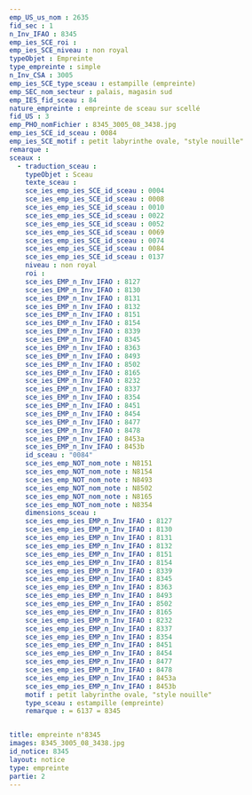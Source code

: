 ```yaml
---
emp_US_us_nom : 2635
fid_sec : 1
n_Inv_IFAO : 8345
emp_ies_SCE_roi : 
emp_ies_SCE_niveau : non royal
typeObjet : Empreinte
type_empreinte : simple
n_Inv_CSA : 3005
emp_ies_SCE_type_sceau : estampille (empreinte)
emp_SEC_nom_secteur : palais, magasin sud
emp_IES_fid_sceau : 84
nature_empreinte : empreinte de sceau sur scellé
fid_US : 3
emp_PHO_nomFichier : 8345_3005_08_3438.jpg
emp_ies_SCE_id_sceau : 0084
emp_ies_SCE_motif : petit labyrinthe ovale, "style nouille"
remarque : 
sceaux :
  - traduction_sceau : 
    typeObjet : Sceau
    texte_sceau : 
    sce_ies_emp_ies_SCE_id_sceau : 0004
    sce_ies_emp_ies_SCE_id_sceau : 0008
    sce_ies_emp_ies_SCE_id_sceau : 0010
    sce_ies_emp_ies_SCE_id_sceau : 0022
    sce_ies_emp_ies_SCE_id_sceau : 0052
    sce_ies_emp_ies_SCE_id_sceau : 0069
    sce_ies_emp_ies_SCE_id_sceau : 0074
    sce_ies_emp_ies_SCE_id_sceau : 0084
    sce_ies_emp_ies_SCE_id_sceau : 0137
    niveau : non royal
    roi : 
    sce_ies_EMP_n_Inv_IFAO : 8127
    sce_ies_EMP_n_Inv_IFAO : 8130
    sce_ies_EMP_n_Inv_IFAO : 8131
    sce_ies_EMP_n_Inv_IFAO : 8132
    sce_ies_EMP_n_Inv_IFAO : 8151
    sce_ies_EMP_n_Inv_IFAO : 8154
    sce_ies_EMP_n_Inv_IFAO : 8339
    sce_ies_EMP_n_Inv_IFAO : 8345
    sce_ies_EMP_n_Inv_IFAO : 8363
    sce_ies_EMP_n_Inv_IFAO : 8493
    sce_ies_EMP_n_Inv_IFAO : 8502
    sce_ies_EMP_n_Inv_IFAO : 8165
    sce_ies_EMP_n_Inv_IFAO : 8232
    sce_ies_EMP_n_Inv_IFAO : 8337
    sce_ies_EMP_n_Inv_IFAO : 8354
    sce_ies_EMP_n_Inv_IFAO : 8451
    sce_ies_EMP_n_Inv_IFAO : 8454
    sce_ies_EMP_n_Inv_IFAO : 8477
    sce_ies_EMP_n_Inv_IFAO : 8478
    sce_ies_EMP_n_Inv_IFAO : 8453a
    sce_ies_EMP_n_Inv_IFAO : 8453b
    id_sceau : "0084"
    sce_ies_emp_NOT_nom_note : N8151
    sce_ies_emp_NOT_nom_note : N8154
    sce_ies_emp_NOT_nom_note : N8493
    sce_ies_emp_NOT_nom_note : N8502
    sce_ies_emp_NOT_nom_note : N8165
    sce_ies_emp_NOT_nom_note : N8354
    dimensions_sceau : 
    sce_ies_emp_ies_EMP_n_Inv_IFAO : 8127
    sce_ies_emp_ies_EMP_n_Inv_IFAO : 8130
    sce_ies_emp_ies_EMP_n_Inv_IFAO : 8131
    sce_ies_emp_ies_EMP_n_Inv_IFAO : 8132
    sce_ies_emp_ies_EMP_n_Inv_IFAO : 8151
    sce_ies_emp_ies_EMP_n_Inv_IFAO : 8154
    sce_ies_emp_ies_EMP_n_Inv_IFAO : 8339
    sce_ies_emp_ies_EMP_n_Inv_IFAO : 8345
    sce_ies_emp_ies_EMP_n_Inv_IFAO : 8363
    sce_ies_emp_ies_EMP_n_Inv_IFAO : 8493
    sce_ies_emp_ies_EMP_n_Inv_IFAO : 8502
    sce_ies_emp_ies_EMP_n_Inv_IFAO : 8165
    sce_ies_emp_ies_EMP_n_Inv_IFAO : 8232
    sce_ies_emp_ies_EMP_n_Inv_IFAO : 8337
    sce_ies_emp_ies_EMP_n_Inv_IFAO : 8354
    sce_ies_emp_ies_EMP_n_Inv_IFAO : 8451
    sce_ies_emp_ies_EMP_n_Inv_IFAO : 8454
    sce_ies_emp_ies_EMP_n_Inv_IFAO : 8477
    sce_ies_emp_ies_EMP_n_Inv_IFAO : 8478
    sce_ies_emp_ies_EMP_n_Inv_IFAO : 8453a
    sce_ies_emp_ies_EMP_n_Inv_IFAO : 8453b
    motif : petit labyrinthe ovale, "style nouille"
    type_sceau : estampille (empreinte)
    remarque : = 6137 = 8345


title: empreinte n°8345
images: 8345_3005_08_3438.jpg
id_notice: 8345
layout: notice
type: empreinte
partie: 2
---
```

